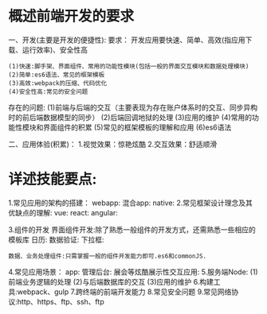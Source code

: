 # 概述前端开发的要求
一、开发(主要是开发的便捷性):
  要求：
    开发应用要快速、简单、高效(指应用下载、运行效率)、安全性高

    (1)快速:脚手架、界面组件、常用的功能性模块(包括一般的界面交互模块和数据处理模块)
    (2)简单:es6语法、常见的框架模板
    (3)高效:webpack的压缩、代码优化
    (4)安全性高:常见的安全问题

  存在的问题:
    (1)前端与后端的交互（主要表现为存在账户体系时的交互、同步异构时的前后端数据模型的同步）
    (2)后端回调地狱的处理
    (3)应用的维护
    (4)常用的功能性模块和界面组件的积累
    (5)常见的框架模板的理解和应用
    (6)es6语法

二、应用体验(积累)：
  1.视觉效果：惊艳炫酷
  2.交互效果：舒适顺滑

# 详述技能要点:
  1.常见应用的架构的搭建：
    webapp:
    混合app:
    native:
  2.常见框架设计理念及其优缺点的理解:
    vue:
    react:
    angular:

  3.组件的开发
    界面组件开发:除了熟悉一般组件的开发方式，还需熟悉一些相应的模板库
     日历:
     数据验证:
     下拉框:

    数据、业务处理组件:只需掌握一般的组件开发能力即可.es6和commonJS.
    
  4.常见应用场景：
    app:
    管理后台:
    展会等炫酷展示性交互应用:
  5.服务端Node:
    (1)前端业务逻辑的处理
    (2)与后端数据库的交互
    (3)应用的维护
  6.构建工具:webpack、gulp
  7.跨终端的前端开发能力
  8.常见安全问题
  9.常见网络协议:http、https、ftp、ssh、ftp
